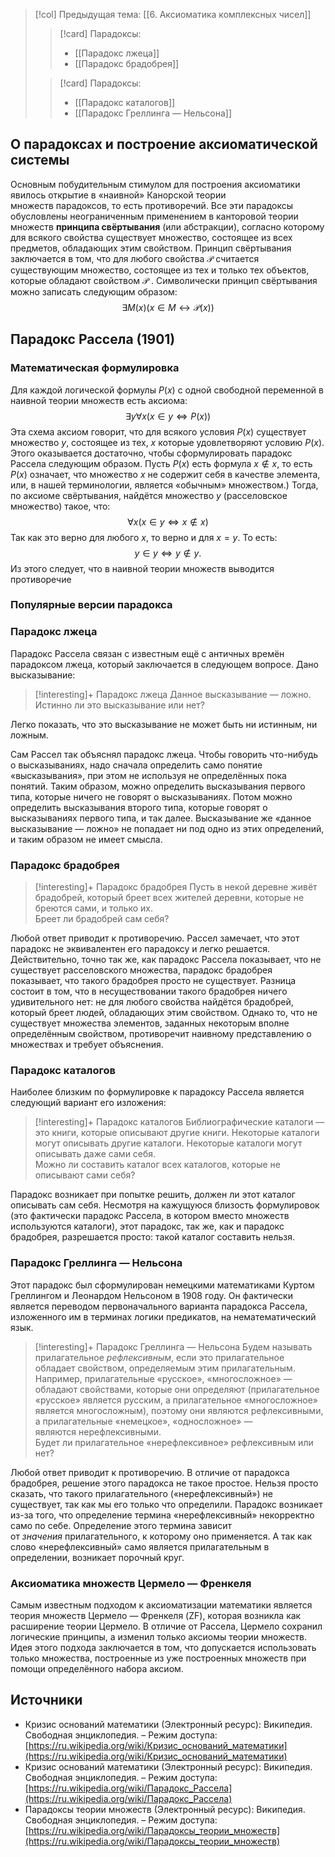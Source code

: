 > [!col] Предыдущая тема: [[6. Аксиоматика комплексных чисел]]
>> [!card] Парадоксы:
>> * [[Парадокс лжеца]]
>> * [[Парадокс брадобрея]]
>
>> [!card] Парадоксы:
>>* [[Парадокс каталогов]]
>>* [[Парадокс Греллинга — Нельсона]]

## О парадоксах и построение аксиоматической системы
Основным побудительным стимулом для построения аксиоматики явилось открытие в «наивной» Канорской  теории множеств парадоксов, то есть противоречий. Все эти парадоксы обусловлены неограниченным применением в канторовой теории множеств **принципа свёртывания** (или абстракции), согласно которому для всякого свойства существует множество, состоящее из всех предметов, обладающих этим свойством.
Принцип свёртывания заключается в том, что для любого свойства ${\displaystyle {\mathcal {P}}}$ считается существующим множество, состоящее из тех и только тех объектов, которые обладают свойством ${\displaystyle {\mathcal {P}}}$ . Символически принцип свёртывания можно записать следующим образом:
$$\exists M (x) (x \in M \leftrightarrow \mathcal{P}(x))$$

## Парадокс Рассела (1901)
### Математическая формулировка
Для каждой логической формулы $P(x)$ с одной свободной переменной в наивной теории множеств есть аксиома:
$$\exists y \forall x (x \in y \iff P(x))$$
Эта схема аксиом говорит, что для всякого условия ${\displaystyle P(x)}$ существует множество $y$, состоящее из тех, $x$ которые удовлетворяют условию ${\displaystyle P(x)}$. Этого оказывается достаточно, чтобы сформулировать парадокс Рассела следующим образом.
Пусть $P(x)$ есть формула ${\displaystyle x\notin x}$, то есть ${\displaystyle P(x)}$ означает, что множество ${\displaystyle x}$ не содержит себя в качестве элемента, или, в нашей терминологии, является «обычным» множеством.) Тогда, по аксиоме свёртывания, найдётся множество ${\displaystyle y}$ (расселовское множество) такое, что:
$$\forall x (x \in y \iff x\notin x)$$
Так как это верно для любого ${\displaystyle x}$, то верно и для ${\displaystyle x=y.}$ То есть:
$$y \in y \iff y\notin y.$$
Из этого следует, что в наивной теории множеств выводится противоречие
 
### Популярные версии парадокса
### Парадокс лжеца
Парадокс Рассела связан с известным ещё с античных времён парадоксом лжеца, который заключается в следующем вопросе. Дано высказывание:

> [!interesting]+ Парадокс лжеца
> Данное высказывание — ложно. 
> Истинно ли это высказывание или нет?

Легко показать, что это высказывание не может быть ни истинным, ни ложным.

Сам Рассел так объяснял парадокс лжеца. Чтобы говорить что-нибудь о высказываниях, надо сначала определить само понятие «высказывания», при этом не используя не определённых пока понятий. Таким образом, можно определить высказывания первого типа, которые ничего не говорят о высказываниях. Потом можно определить высказывания второго типа, которые говорят о высказываниях первого типа, и так далее. Высказывание же «данное высказывание — ложно» не попадает ни под одно из этих определений, и таким образом не имеет смысла. 

### Парадокс брадобрея
> [!interesting]+ Парадокс брадобрея
> Пусть в некой деревне живёт брадобрей, который бреет всех жителей деревни, которые не бреются сами, и только их.  
> Бреет ли брадобрей сам себя?

Любой ответ приводит к противоречию. Рассел замечает, что этот парадокс не эквивалентен его парадоксу и легко решается. Действительно, точно так же, как парадокс Рассела показывает, что не существует расселовского множества, парадокс брадобрея показывает, что такого брадобрея просто не существует. Разница состоит в том, что в несуществовании такого брадобрея ничего удивительного нет: не для любого свойства найдётся брадобрей, который бреет людей, обладающих этим свойством. Однако то, что не существует множества элементов, заданных некоторым вполне определённым свойством, противоречит наивному представлению о множествах и требует объяснения.

### Парадокс каталогов
Наиболее близким по формулировке к парадоксу Рассела является следующий вариант его изложения:

> [!interesting]+ Парадокс каталогов
> Библиографические каталоги — это книги, которые описывают другие книги. Некоторые каталоги могут описывать другие каталоги. Некоторые каталоги могут описывать даже сами себя.  
> Можно ли составить каталог всех каталогов, которые не описывают сами себя?

Парадокс возникает при попытке решить, должен ли этот каталог описывать сам себя. Несмотря на кажущуюся близость формулировок (это фактически парадокс Рассела, в котором вместо множеств используются каталоги), этот парадокс, так же, как и парадокс брадобрея, разрешается просто: такой каталог составить нельзя.

### Парадокс Греллинга — Нельсона
Этот парадокс был сформулирован немецкими математиками Куртом Греллингом и Леонардом Нельсоном в 1908 году. Он фактически является переводом первоначального варианта парадокса Рассела, изложенного им в терминах логики предикатов, на нематематический язык.

> [!interesting]+ Парадокс Греллинга — Нельсона
> Будем называть прилагательное _рефлексивным_, если это прилагательное обладает свойством, определяемым этим прилагательным. Например, прилагательные «русское», «многосложное» — обладают свойствами, которые они определяют (прилагательное «русское» является русским, а прилагательное «многосложное» является многосложным), поэтому они являются рефлексивными, а прилагательные «немецкое», «односложное» — являются нерефлексивными.  
> Будет ли прилагательное «нерефлексивное» рефлексивным или нет?

Любой ответ приводит к противоречию. В отличие от парадокса брадобрея, решение этого парадокса не такое простое. Нельзя просто сказать, что такого прилагательного («нерефлексивный») не существует, так как мы его только что определили. Парадокс возникает из-за того, что определение термина «нерефлексивный» некорректно само по себе. Определение этого термина зависит от _значения_ прилагательного, к которому оно применяется. А так как слово «нерефлексивный» само является прилагательным в определении, возникает порочный круг.

### Аксиоматика множеств Цермело — Френкеля
Самым известным подходом к аксиоматизации математики является теория множеств Цермело — Френкеля (ZF), которая возникла как расширение теории Цермело. В отличие от Рассела, Цермело сохранил логические принципы, а изменил только аксиомы теории множеств. Идея этого подхода заключается в том, что допускается использовать только множества, построенные из уже построенных множеств при помощи определённого набора аксиом.

## Источники
* Кризис оснований математики (Электронный ресурс): Википедия. Свободная энциклопедия. – Режим доступа: [https://ru.wikipedia.org/wiki/Кризис_оснований_математики](https://ru.wikipedia.org/wiki/Кризис_оснований_математики)
* Кризис оснований математики (Электронный ресурс): Википедия. Свободная энциклопедия. – Режим доступа: [https://ru.wikipedia.org/wiki/Парадокс_Рассела](https://ru.wikipedia.org/wiki/Парадокс_Рассела)
* Парадоксы теории множеств (Электронный ресурс): Википедия. Свободная энциклопедия. – Режим доступа: [https://ru.wikipedia.org/wiki/Парадоксы_теории_множеств](https://ru.wikipedia.org/wiki/Парадоксы_теории_множеств)
